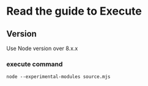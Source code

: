 # Read the guide to Execute
## Version
Use Node version over 8.x.x

### execute command
```
node --experimental-modules source.mjs
```